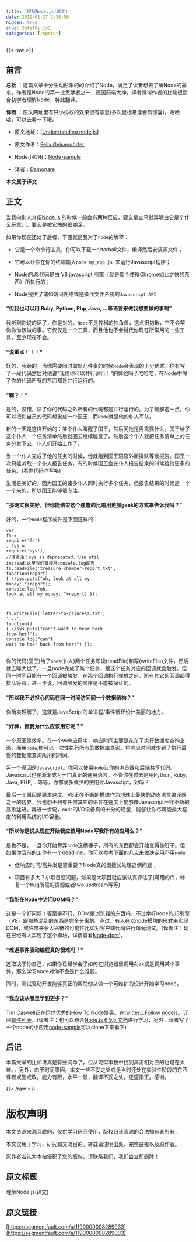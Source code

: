 ```yaml
---
title: '理解Node.js(译文)' 
date: 2019-01-27 2:30:59
hidden: true
slug: 2ufst8il1y2
categories: [reprint]
---
```


{{< raw >}}

                    
<h2 id="articleHeader0">前言</h2>
<p><strong>总括</strong> ：这篇文章十分生动形象的的介绍了Node，满足了读者想去了解Node的需求。作者是Node的第一批贡献者之一，德国前端大神。译者觉得作者的比喻很适合初学者理解Node，特此翻译。</p>
<p><strong>译者</strong> ：原文网址里有只小蚂蚁的效果很有意思(多次鼠标悬浮会有惊喜)，哈哈哈，可以去看一下哦。</p>
<ul>
<li><p>原文地址：<a href="http://debuggable.com/posts/understanding-node-js:4bd98440-45e4-4a9a-8ef7-0f7ecbdd56cb" rel="nofollow noreferrer" target="_blank">[Understanding node.js</a>]</p></li>
<li><p>原文作者：<a href="http://felixge.de/" rel="nofollow noreferrer" target="_blank">Felix Geisendörfer</a></p></li>
<li><p>Node小应用：<a href="https://github.com/damonare/node-sample" rel="nofollow noreferrer" target="_blank">Node-sample</a></p></li>
<li><p>译者：<a href="http://damonare.cn" rel="nofollow noreferrer" target="_blank">Damonare</a></p></li>
</ul>
<p><strong>本文属于译文</strong></p>
<h2 id="articleHeader1">正文</h2>
<p>当我向别人介绍<a href="http://nodejs.org/" rel="nofollow noreferrer" target="_blank">Node.js</a>&nbsp;的时候一般会有两种反应，要么是立马就弄明白它是个什么玩意儿，要么是被它搞的很糊涂。</p>
<p>如果你现在还处于后者，下面就是我对于<code>node</code>的解释：</p>
<ul>
<li><p>它是一个命令行工具，你可以下载一个tarball文件，编译然后安装源文件；</p></li>
<li><p>它可以让你在你的终端输入<code>node my_app.js </code>来运行Javascript程序；</p></li>
<li><p>Node的JS代码是由&nbsp;<a href="http://code.google.com/p/v8/" rel="nofollow noreferrer" target="_blank">V8 javascript 引擎</a>（就是那个使得Chrome如此之快的东西）所执行的；</p></li>
<li><p>Node提供了诸如访问网络或是操作文件系统的<code>Javascript API</code></p></li>
</ul>
<h4>“但我也可以用&nbsp;Ruby, Python, Php,Java, ...等语言来做我想要做的事啊”</h4>
<p>我听到你说的话了，你是对的。<code>Node</code>不是狡猾的独角兽，这点很抱歉，它不会帮你做你该做的事。它仅仅是一个工具，而且他也不会替代你现在所常用的一些工具，至少现在不会。</p>
<h4>"说重点！！！"</h4>
<p>好的，我会的，当你需要同时做好几件事的时候<code>Node</code>会表现的十分优秀。你有写了一段代码然后对他说"我想你可以并行运行！"的体验吗？哈哈哈，在Node中除了你的代码所有的东西都是并行运行的。</p>
<h4>"啊？！"</h4>
<p>是的，没错，除了你的代码之外所有的代码都是并行运行的。为了理解这一点，你可以把你自己的代码想象成一个国王，而<code>Node</code>就是他的仆人军队。</p>
<p>新的一天是这样开始的：某个仆人叫醒了国王，然后问他是否需要什么。国王给了这个仆人一个任务清单然后就回去继续睡觉了。然后这个仆人就把任务清单上的任务分发下去，仆人们开始工作了。</p>
<p>当一个仆人完成了他的任务的时候，他就跑到国王寝宫外面排队等候报告。国王一次只能听取一个仆人报告任务，有的时候国王会在仆人报告结束的时候给他更多的任务。(看你代码咋写咯)</p>
<p>生活是美好的，因为国王的诸多仆人同时执行多个任务，但报告结果的时候是一个一个来的，所以国王能够很专注。</p>
<h4>"那确实很美好，但你能结束这个愚蠢的比喻用更加geek的方式来告诉我吗？"</h4>
<p>好的，一个<code>node</code>程序或许是下面这样的：</p>
<div class="widget-codetool" style="display:none;">
      <div class="widget-codetool--inner">
      <span class="selectCode code-tool" data-toggle="tooltip" data-placement="top" title="" data-original-title="全选"></span>
      <span type="button" class="copyCode code-tool" data-toggle="tooltip" data-placement="top" data-clipboard-text="var fs = require('fs')
  , sys = require('sys');
//译者注：sys is deprecated. Use util instead.这里我们直接用console.log即可
fs.readFile('treasure-chamber-report.txt', function(report) {
  //sys.puts(&quot;oh, look at all my money: &quot;+report);
  console.log(&quot;oh, look at all my money: &quot;+report)
});

fs.writeFile('letter-to-princess.txt', '...', function() {
  //sys.puts(&quot;can't wait to hear back from her!&quot;);
  console.log(&quot;can't wait to hear back from her!&quot;)
});" title="" data-original-title="复制"></span>
      <span type="button" class="saveToNote code-tool" data-toggle="tooltip" data-placement="top" title="" data-original-title="放进笔记"></span>
      </div>
      </div><pre class="javascript hljs"><code class="javascript"><span class="hljs-keyword">var</span> fs = <span class="hljs-built_in">require</span>(<span class="hljs-string">'fs'</span>)
  , sys = <span class="hljs-built_in">require</span>(<span class="hljs-string">'sys'</span>);
<span class="hljs-comment">//译者注：sys is deprecated. Use util instead.这里我们直接用console.log即可</span>
fs.readFile(<span class="hljs-string">'treasure-chamber-report.txt'</span>, <span class="hljs-function"><span class="hljs-keyword">function</span>(<span class="hljs-params">report</span>) </span>{
  <span class="hljs-comment">//sys.puts("oh, look at all my money: "+report);</span>
  <span class="hljs-built_in">console</span>.log(<span class="hljs-string">"oh, look at all my money: "</span>+report)
});

fs.writeFile(<span class="hljs-string">'letter-to-princess.txt'</span>, <span class="hljs-string">'...'</span>, <span class="hljs-function"><span class="hljs-keyword">function</span>(<span class="hljs-params"></span>) </span>{
  <span class="hljs-comment">//sys.puts("can't wait to hear back from her!");</span>
  <span class="hljs-built_in">console</span>.log(<span class="hljs-string">"can't wait to hear back from her!"</span>)
});</code></pre>
<p>你的代码(国王)给了<code>node</code>(仆人)两个任务即读(readFile)和写(writeFile)文件，然后就去睡大觉了。一旦node完成了某个任务，跟这个任务对应的回调就会触发。但同一时间只能有一个回调被触发，在那个回调执行完成之前，所有其它的回调都得排队等待。进一步说，回调触发的顺序是不能被保证的。</p>
<h4>"所以我不必担心代码在同一时间访问同一个数据结构？"</h4>
<p>你确实理解了，这就是JavaScript的单进程/事件循环设计美丽的地方。</p>
<h4>"好棒，但我为什么应该用它呢？"</h4>
<p>一个原因是效率。在一个web应用中，响应时间主要是花在了执行数据库查询上面，而用<code>node</code>,你可以一次性执行所有的数据库查询。将响应时间减少到了执行最慢的数据库查询所用的时间。</p>
<p>另一个原因是<code>Javascript</code>。你可以使用<code>Node</code>让你的浏览器和后端共享代码。Javascript也在渐渐成为一门真正的通用语言。不管你在过去是用Python, Ruby, Java, PHP, ...等等，你都或多或少的使用过Javasctipt，对吗？</p>
<p>最后一个原因是原生速度。V8正在不断的推进作为地球上最快的动态语言编译器之一的边界，我也想不到有任何其它的语言在速度上能够像Javascript一样不断的高歌猛进。再进一步说，<code>node</code>的I/O设备真的十分的轻量，能够让你尽可能最大程度的利用系统的I/O容量。</p>
<h4>"所以你是说从现在开始我应该用Node写我所有的应用么？"</h4>
<p>是也不是，一旦你开始舞弄<code>node</code>这柄锤子，所有的东西都会开始变得像钉子。但如果你当前的工作有一个deadline，你可以参考下面的几点来做决定用不用<code>node</code>:</p>
<ul>
<li><p>低响应时间/高并发是否重要？Node真的很擅长处理这俩问题；</p></li>
<li><p>项目有多大？小项目没问题，如果是大项目就应该认真评估了(可用的库，修复一个bug所需的资源或者two upstream等等)</p></li>
</ul>
<h4>"我能在Node中访问DOM吗？"</h4>
<p>这是一个好问题！答案是不行，DOM是浏览器的东西吗，不过幸好node的JS引擎（V8）跟那些混乱的东西是完全分离的。不过，有人在以node模块的形式来实现DOM，或许带来令人兴奋的可能性比如对客户端代码进行单元测试。(译者注：现在已经有人实现了这个模块，详情查看<a href="https://www.npmjs.com/package/node-dom" rel="nofollow noreferrer" target="_blank">Node-dom</a>)。</p>
<h4>"难道事件驱动编程真的很难吗？"</h4>
<p>这取决于你自己，如果你已经学会了如何在浏览器里调用Ajax或是调用某个事件，那么学习node对你不会是什么难题。</p>
<p>同时，测试驱动开发能够真正的帮助你从做一个可维护的设计开始学习node。</p>
<h4>"我应该从哪里学到更多？"</h4>
<p>Tim Caswell正在运作优秀的<a href="http://howtonode.org/" rel="nofollow noreferrer" target="_blank">How To Node</a>博客。在twitter上Follow&nbsp;<a href="https://twitter.com/search?q=node.js&amp;src=typd" rel="nofollow noreferrer" target="_blank">nodejs</a>。订阅<a href="http://groups.google.com/group/nodejs" rel="nofollow noreferrer" target="_blank">邮件列表</a>。(译者注：也可以结合<a href="http://nodejs.cn/api/" rel="nofollow noreferrer" target="_blank">Node.js 6.9.5 文档</a>进行学习，另外，译者写了一个node的小应用<a href="https://github.com/damonare/node-sample" rel="nofollow noreferrer" target="_blank">node-sample</a>可以clone下来看下)</p>
<h2 id="articleHeader2">后记</h2>
<p>本篇文章的比如讲真是有些简单了，但从现实事物中找到真正相对应的也是在太难。，另外，由于时间原因，本文一些不妥之处或是当时还处在实验性阶段的东西译者或删或改。能力有限，水平一般，翻译不妥之处，还望指正。感谢。</p>

                
{{< /raw >}}

# 版权声明
本文资源来源互联网，仅供学习研究使用，版权归该资源的合法拥有者所有，

本文仅用于学习、研究和交流目的。转载请注明出处、完整链接以及原作者。

原作者若认为本站侵犯了您的版权，请联系我们，我们会立即删除！

## 原文标题
理解Node.js(译文)

## 原文链接
[https://segmentfault.com/a/1190000008289033](https://segmentfault.com/a/1190000008289033)

